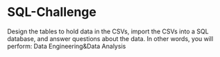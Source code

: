 # SQL-Challenge
Design the tables to hold data in the CSVs, import the CSVs into a SQL database, and answer questions about the data. In other words, you will perform:   Data Engineering&amp;Data Analysis
